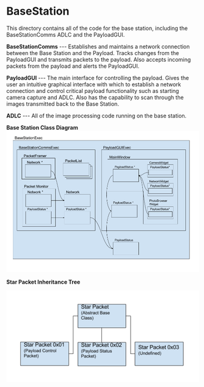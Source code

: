 BaseStation
===========
This directory contains all of the code for the base station, including the BaseStationComms ADLC and the PayloadGUI.

**BaseStationComms**
--- Establishes and maintains a network connection between the Base Station and the Payload. Tracks changes from the PayloadGUI and transmits packets to the payload. Also accepts incoming packets from the payload and alerts the PayloadGUI.

**PayloadGUI**
--- The main interface for controlling the payload. Gives the user an intuitive graphical interface with which to establish a network connection and control critical payload functionality such as starting camera capture and ADLC. Also has the capability to scan through the images transmitted back to the Base Station.

**ADLC**
--- All of the image processing code running on the base station.

**Base Station Class Diagram**
![Class Diagram](../Documentation/Diagrams/BaseStation.png?raw=true "Class Diagram")

**Star Packet Inheritance Tree**

![Inheritance Tree](../Documentation/Diagrams/StarPacketInheritance.png?raw=true "Inheritance Tree")


